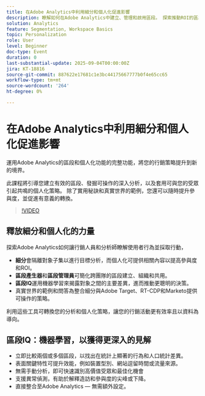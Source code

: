 ```yaml
---
title: 在Adobe Analytics中利用細分和個人化促進影響
description: 瞭解如何在Adobe Analytics中建立、管理和啟用區段。 探索推動ROI的區段產生器、區段IQ和個人化策略。
solution: Analytics
feature: Segmentation, Workspace Basics
topic: Personalization
role: User
level: Beginner
doc-type: Event
duration: 0
last-substantial-update: 2025-09-04T00:00:00Z
jira: KT-18816
source-git-commit: 887622e17681c1e3bc44175667777b0f4e65cc65
workflow-type: tm+mt
source-wordcount: '264'
ht-degree: 0%

---
```



# 在Adobe Analytics中利用細分和個人化促進影響

運用Adobe Analytics的區段和個人化功能的完整功能，將您的行銷策略提升到新的境界。

此課程將引導您建立有效的區段、發掘可操作的深入分析，以及套用可與您的受眾引起共鳴的個人化策略。 除了實用秘訣和真實世界的範例，您還可以隨時提升參與度，並促進有意義的轉換。

>[!VIDEO](https://video.tv.adobe.com/v/3471113/?learn=on&enablevpops)

## 釋放細分和個人化的力量

探索Adobe Analytics如何讓行銷人員和分析師瞭解使用者行為並採取行動，

* **細分**&#x200B;會隔離對象子集以進行目標分析，而個人化可提供相關內容以提高參與度和ROI。
* **區段產生器**&#x200B;和&#x200B;**區段管理員**&#x200B;可簡化跨團隊的區段建立、組織和共用。
* **區段IQ**&#x200B;運用機器學習來揭露對象之間的主要差異，進而推動更聰明的決策。
* 真實世界的範例和問答為整合細分與Adobe Target、RT-CDP和Marketo提供可操作的策略。

利用這些工具可轉換您的分析和個人化策略，讓您的行銷活動更有效率且以資料為導向。

## 區段IQ：機器學習，以獲得更深入的見解

* 立即比較兩個或多個區段，以找出在統計上顯著的行為和人口統計差異。
* 表面關鍵特性可提升效能，例如裝置型別、網站逗留時間或流量來源。
* 無需手動分析，即可快速識別高價值受眾和最佳化機會
* 支援異常偵測，有助於解釋造訪和參與度的尖峰或下降。
* 直接整合至Adobe Analytics — 無需額外設定。